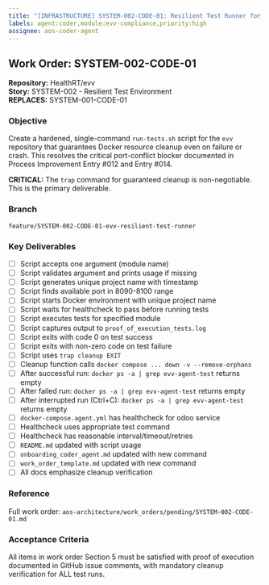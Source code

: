 ```yaml
---
title: "[INFRASTRUCTURE] SYSTEM-002-CODE-01: Resilient Test Runner for evv"
labels: agent:coder,module:evv-compliance,priority:high
assignee: aos-coder-agent
---
```


## Work Order: SYSTEM-002-CODE-01

**Repository:** HealthRT/evv  
**Story:** SYSTEM-002 - Resilient Test Environment  
**REPLACES:** SYSTEM-001-CODE-01

### Objective
Create a hardened, single-command `run-tests.sh` script for the `evv` repository that guarantees Docker resource cleanup even on failure or crash. This resolves the critical port-conflict blocker documented in Process Improvement Entry #012 and Entry #014.

**CRITICAL:** The `trap` command for guaranteed cleanup is non-negotiable. This is the primary deliverable.

### Branch
`feature/SYSTEM-002-CODE-01-evv-resilient-test-runner`

### Key Deliverables
- [ ] Script accepts one argument (module name)
- [ ] Script validates argument and prints usage if missing
- [ ] Script generates unique project name with timestamp
- [ ] Script finds available port in 8090-8100 range
- [ ] Script starts Docker environment with unique project name
- [ ] Script waits for healthcheck to pass before running tests
- [ ] Script executes tests for specified module
- [ ] Script captures output to `proof_of_execution_tests.log`
- [ ] Script exits with code 0 on test success
- [ ] Script exits with non-zero code on test failure
- [ ] Script uses `trap cleanup EXIT`
- [ ] Cleanup function calls `docker compose ... down -v --remove-orphans`
- [ ] After successful run: `docker ps -a | grep evv-agent-test` returns empty
- [ ] After failed run: `docker ps -a | grep evv-agent-test` returns empty
- [ ] After interrupted run (Ctrl+C): `docker ps -a | grep evv-agent-test` returns empty
- [ ] `docker-compose.agent.yml` has healthcheck for odoo service
- [ ] Healthcheck uses appropriate test command
- [ ] Healthcheck has reasonable interval/timeout/retries
- [ ] `README.md` updated with script usage
- [ ] `onboarding_coder_agent.md` updated with new command
- [ ] `work_order_template.md` updated with new command
- [ ] All docs emphasize cleanup verification

### Reference
Full work order: `aos-architecture/work_orders/pending/SYSTEM-002-CODE-01.md`

### Acceptance Criteria
All items in work order Section 5 must be satisfied with proof of execution documented in GitHub issue comments, with mandatory cleanup verification for ALL test runs.

